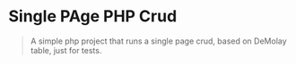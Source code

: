 # Single PAge PHP Crud
> A simple php project that runs a single page crud, based on DeMolay table, just for tests.
